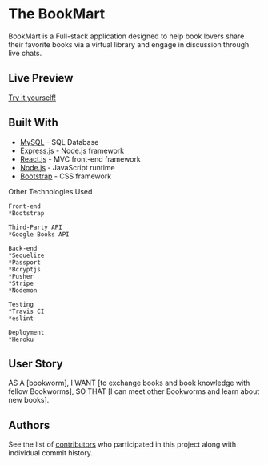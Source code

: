# The BookMart

BookMart is a Full-stack application designed to help book lovers share their favorite books via a virtual library and engage in discussion through live chats. 

## Live Preview
[Try it yourself!](https://evening-eyrie-42464.herokuapp.com/) 

## Built With

* [MySQL](https://www.mysql.com/) - SQL Database
* [Express.js](https://expressjs.com/) - Node.js framework
* [React.js](https://reactjs.org/) - MVC front-end framework 
* [Node.js](https://nodejs.org/en/) - JavaScript runtime
* [Bootstrap](https://bootstap.com/) - CSS framework

Other Technologies Used

    Front-end
    *Bootstrap
    
    Third-Party API 
    *Google Books API
    
    Back-end
    *Sequelize
    *Passport
    *Bcryptjs
    *Pusher
    *Stripe
    *Nodemon

    Testing
    *Travis CI
    *eslint

    Deployment
    *Heroku


## User Story

AS A [bookworm], 
I WANT [to exchange books and book knowledge with fellow Bookworms],
SO THAT [I can meet other Bookworms and learn about new books].


## Authors
See the list of [contributors](https://github.com/kevans0625/project-2/graphs/contributors) who participated in this project along with individual commit history.
